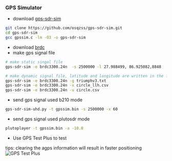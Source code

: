 ### GPS Simulator

- download [gps-sdr-sim](https://github.com/osqzss/gps-sdr-sim)

```bash
git clone https://github.com/osqzss/gps-sdr-sim.git
cd gps-sdr-sim
gcc gpssim.c -lm -O3 -o gps-sdr-sim
```

- download [brdc](https://cddis.nasa.gov/archive/gnss/data/daily/)
- make gps signal file

``` bash
# make static singal file
gps-sdr-sim -e brdc3300.24n  -s 2500000 -l 27.988499, 86.925082,8848

# make dynamic signal file, latitude and longitude are written in the file
gps-sdr-sim -e brdc3300.24n -g triumphv3.txt
gps-sdr-sim -e brdc3300.24n -x circle_llh.csv
gps-sdr-sim -e brdc3300.24n -u circle.csv
```

- send gps signal used b210 mode

```bash
gps-sdr-sim-uhd.py -t gpssim.bin -s 2500000 -x 60
```
	
- send gps signal used plutosdr mode

``` bash
plutoplayer -t gpssim.bin -a -10.0

```

- Use GPS Test Plus to test

tips: clearing the agps information will result in faster positioning
![GPS Test Plus](https://github.com/signalens/signalsdrpro_docs/blob/main/img/gpssim/gpssim.jpeg)
